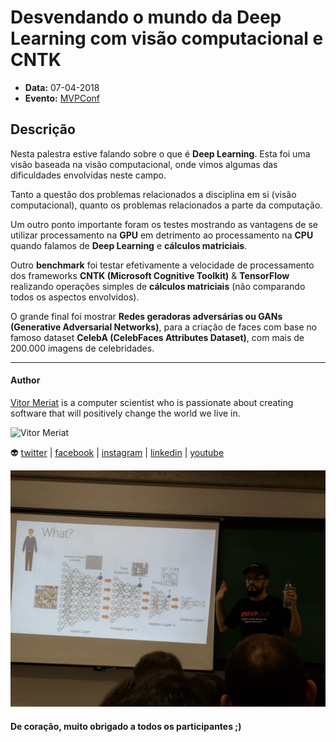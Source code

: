 # Desvendando o mundo da Deep Learning com visão computacional e CNTK

* **Data:** 07-04-2018
* **Evento:** [MVPConf](https://www.mvpconf.com.br/)

## Descrição

Nesta palestra estive falando sobre o que é **Deep Learning**. Esta foi uma visão baseada na visão computacional, onde vimos algumas das dificuldades envolvidas neste campo. 

Tanto a questão dos problemas relacionados a disciplina em si (visão computacional), quanto os problemas relacionados a parte da computação.

Um outro ponto importante foram os testes mostrando as vantagens de se utilizar processamento na **GPU** em detrimento ao processamento na **CPU** quando falamos de **Deep Learning** e **cálculos matriciais**.

Outro **benchmark** foi testar efetivamente a velocidade de processamento dos frameworks **CNTK (Microsoft Cognitive Toolkit)** & **TensorFlow** realizando operações simples de **cálculos matriciais** (não comparando todos os aspectos envolvidos).

O grande final foi mostrar **Redes geradoras adversárias ou GANs (Generative Adversarial Networks)**, para a criação de faces com base no famoso dataset **CelebA (CelebFaces Attributes Dataset)**, com mais de 200.000 imagens de celebridades.

---

#### Author

[Vitor Meriat](http://www.vitormeriat.com.br/) is a computer scientist who is passionate about creating software that will positively change the world we live in.

<img alt="Vitor Meriat" src="http://www.vitormeriat.com.br/assets/images/profile.jpg" height="50" width="50">

:alien: <a class="fa fa-twitter" aria-hidden="true" href="https://twitter.com/vitormeriat" target="_blank"> twitter</a> | <a class="fa fa-facebook" aria-hidden="true" href="https://www.facebook.com/vitormeriat/" target="_blank"> facebook</a> | <a class="fa fa-instagram" aria-hidden="true" href="https://www.instagram.com/vitormeriat/" target="_blank"> instagram</a> | <a class="fa fa-linkedin" aria-hidden="true" href="https://www.linkedin.com/in/vitormeriat" target="_blank"> linkedin</a> | <a class="fa fa-youtube" aria-hidden="true" href="https://www.youtube.com/user/vitormeriat/" target="_blank"> youtube</a>

![img](../img/07-04-18-mvpconf.jpeg)

#### De coração, muito obrigado a todos os participantes ;)
